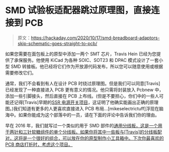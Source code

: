 # SMD 试验板适配器跳过原理图，直接连接到 PCB

> 原文：<https://hackaday.com/2020/10/17/smd-breadboard-adaptors-skip-schematic-goes-straight-to-pcb/>

如果您需要在面包板上的原型中添加一两个 SMT 芯片，Travis Hein 已经为您提供了承保服务。他使用 KiCad 为各种 SOIC、SOT23 和 DPAC 模式设计了一套小型 SMD 转接板。他已经将它们作为开放源代码发布，所以您可以随意使用或根据需要修改它们。

通常，我们不会看到有人在设计 PCB 时绕过原理图。但是我们可以同意[Travis]已经发现了一种直接进入 PCB 更有意义的情况。他只需将封装放入 Pcbnew 中，添加一些引脚接头，然后直接在 PCB 上布线。(但是不要担心，你们中的一些人可能还记得[Travis]早期的[SSR 电源开关项目](https://hackaday.com/2018/05/17/diy-ssr-for-mains-switching/)，这证明了他确实能画出正确的原理图。)我们知道有更多的人更喜欢直接进入 PCB 布局…[mikeselectrictuff]浮现在脑海中。如果你能成为这个部落中的一员，请在下面的评论中告诉我们你的理由。

早在 2016 年，我们就写过一个类似的用于 SMD 部件的[通用分线板，这是一个用于两针和三针软糖组件的单个分线板。如果你将其中一些板与[Travis]的分线板配对，这将是一个很好的组合，可以放在你的原型制作小工具箱中。下次你最喜欢的 PCB 商店打折时，考虑这个项目。](https://hackaday.com/2016/04/16/one-smt-breakout-to-rule-them-all/)